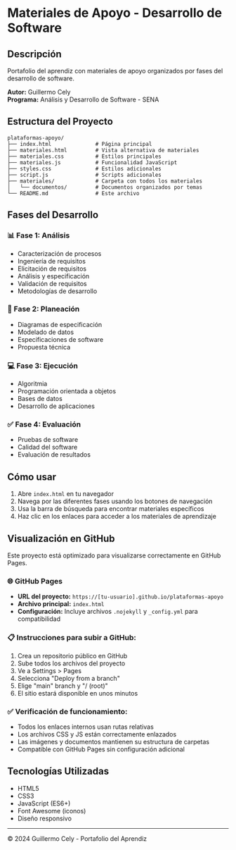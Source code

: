 # Materiales de Apoyo - Desarrollo de Software

## Descripción
Portafolio del aprendiz con materiales de apoyo organizados por fases del desarrollo de software.

**Autor:** Guillermo Cely  
**Programa:** Análisis y Desarrollo de Software - SENA

## Estructura del Proyecto

```
plataformas-apoyo/
├── index.html              # Página principal
├── materiales.html         # Vista alternativa de materiales
├── materiales.css          # Estilos principales
├── materiales.js           # Funcionalidad JavaScript
├── styles.css              # Estilos adicionales
├── script.js               # Scripts adicionales
├── materiales/             # Carpeta con todos los materiales
│   └── documentos/         # Documentos organizados por temas
└── README.md               # Este archivo
```

## Fases del Desarrollo

### 📊 Fase 1: Análisis
- Caracterización de procesos
- Ingeniería de requisitos
- Elicitación de requisitos
- Análisis y especificación
- Validación de requisitos
- Metodologías de desarrollo

### 📐 Fase 2: Planeación
- Diagramas de especificación
- Modelado de datos
- Especificaciones de software
- Propuesta técnica

### 💻 Fase 3: Ejecución
- Algoritmia
- Programación orientada a objetos
- Bases de datos
- Desarrollo de aplicaciones

### ✅ Fase 4: Evaluación
- Pruebas de software
- Calidad del software
- Evaluación de resultados

## Cómo usar

1. Abre `index.html` en tu navegador
2. Navega por las diferentes fases usando los botones de navegación
3. Usa la barra de búsqueda para encontrar materiales específicos
4. Haz clic en los enlaces para acceder a los materiales de aprendizaje

## Visualización en GitHub

Este proyecto está optimizado para visualizarse correctamente en GitHub Pages.

### 🌐 GitHub Pages
- **URL del proyecto:** `https://[tu-usuario].github.io/plataformas-apoyo`
- **Archivo principal:** `index.html`
- **Configuración:** Incluye archivos `.nojekyll` y `_config.yml` para compatibilidad

### 📋 Instrucciones para subir a GitHub:
1. Crea un repositorio público en GitHub
2. Sube todos los archivos del proyecto
3. Ve a Settings > Pages
4. Selecciona "Deploy from a branch"
5. Elige "main" branch y "/ (root)"
6. El sitio estará disponible en unos minutos

### ✅ Verificación de funcionamiento:
- Todos los enlaces internos usan rutas relativas
- Los archivos CSS y JS están correctamente enlazados
- Las imágenes y documentos mantienen su estructura de carpetas
- Compatible con GitHub Pages sin configuración adicional

## Tecnologías Utilizadas

- HTML5
- CSS3
- JavaScript (ES6+)
- Font Awesome (iconos)
- Diseño responsivo

---

© 2024 Guillermo Cely - Portafolio del Aprendiz
